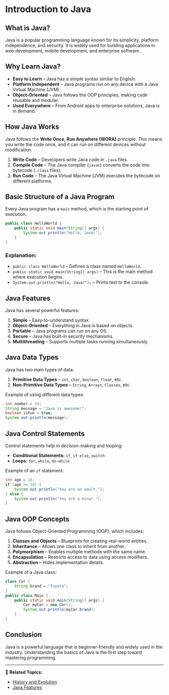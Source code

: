 # Introduction to Java

## What is Java?
Java is a popular programming language known for its simplicity, platform independence, and security. It is widely used for building applications in web development, mobile development, and enterprise software.

## Why Learn Java?
- **Easy to Learn** – Java has a simple syntax similar to English.
- **Platform Independent** – Java programs run on any device with a Java Virtual Machine (JVM).
- **Object-Oriented** – Java follows the OOP principles, making code reusable and modular.
- **Used Everywhere** – From Android apps to enterprise solutions, Java is in demand.

## How Java Works
Java follows the **Write Once, Run Anywhere (WORA)** principle. This means you write the code once, and it can run on different devices without modification.

1. **Write Code** – Developers write Java code in `.java` files.
2. **Compile Code** – The Java compiler (`javac`) converts the code into bytecode (`.class` files).
3. **Run Code** – The Java Virtual Machine (JVM) executes the bytecode on different platforms.

## Basic Structure of a Java Program
Every Java program has a `main` method, which is the starting point of execution.

```java
public class HelloWorld {
    public static void main(String[] args) {
        System.out.println("Hello, Java!");
    }
}
```

### Explanation:
- `public class HelloWorld` – Defines a class named `HelloWorld`.
- `public static void main(String[] args)` – This is the main method where execution begins.
- `System.out.println("Hello, Java!");` – Prints text to the console.

## Java Features
Java has several powerful features:
1. **Simple** – Easy-to-understand syntax.
2. **Object-Oriented** – Everything in Java is based on objects.
3. **Portable** – Java programs can run on any OS.
4. **Secure** – Java has built-in security mechanisms.
5. **Multithreading** – Supports multiple tasks running simultaneously.

## Java Data Types
Java has two main types of data:
1. **Primitive Data Types** – `int`, `char`, `boolean`, `float`, etc.
2. **Non-Primitive Data Types** – `String`, `Arrays`, `Classes`, etc.

Example of using different data types:
```java
int number = 10;
String message = "Java is awesome!";
boolean isFun = true;
System.out.println(message);
```

## Java Control Statements
Control statements help in decision-making and looping:
- **Conditional Statements:** `if`, `if-else`, `switch`
- **Loops:** `for`, `while`, `do-while`

Example of an `if` statement:
```java
int age = 18;
if (age >= 18) {
    System.out.println("You are an adult.");
} else {
    System.out.println("You are a minor.");
}
```

## Java OOP Concepts
Java follows Object-Oriented Programming (OOP), which includes:
1. **Classes and Objects** – Blueprints for creating real-world entities.
2. **Inheritance** – Allows one class to inherit from another.
3. **Polymorphism** – Enables multiple methods with the same name.
4. **Encapsulation** – Restricts access to data using access modifiers.
5. **Abstraction** – Hides implementation details.

Example of a Java class:
```java
class Car {
    String brand = "Toyota";
}
public class Main {
    public static void main(String[] args) {
        Car myCar = new Car();
        System.out.println(myCar.brand);
    }
}
```

## Conclusion
Java is a powerful language that is beginner-friendly and widely used in the industry. Understanding the basics of Java is the first step toward mastering programming.

---

🔗 **Related Topics:**
- [History and Evolution](../history-evolution/)
- [Java Features](../features)

